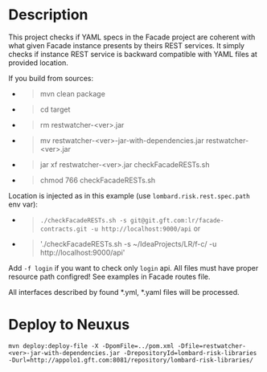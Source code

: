 
# Description
This project checks if YAML specs in the Facade project are coherent with what given Facade instance presents by theirs
REST services.
It simply checks if instance REST service is backward compatible with YAML files at provided location.

If you build from sources:
* > mvn clean package
* > cd target
* > rm restwatcher-\<ver\>.jar
* > mv restwatcher-\<ver\>-jar-with-dependencies.jar restwatcher-\<ver\>.jar
* > jar xf restwatcher-\<ver\>.jar checkFacadeRESTs.sh
* > chmod 766 checkFacadeRESTs.sh

Location is injected as in this example (use `lombard.risk.rest.spec.path` env var):
* > `./checkFacadeRESTs.sh -s git@git.gft.com:lr/facade-contracts.git -u http://localhost:9000/api`
or
* > './checkFacadeRESTs.sh -s ~/IdeaProjects/LR/f-c/ -u http://localhost:9000/api'

Add `-f login` if you want to check only `login` api. All files must have proper resource path configred!
See examples in Facade routes file.

All interfaces described by found *.yml, *.yaml files will be processed.

# Deploy to Neuxus
`mvn deploy:deploy-file -X -DpomFile=../pom.xml -Dfile=restwatcher-<ver>-jar-with-dependencies.jar -DrepositoryId=lombard-risk-libraries -Durl=http://appolo1.gft.com:8081/repository/lombard-risk-libraries/`
